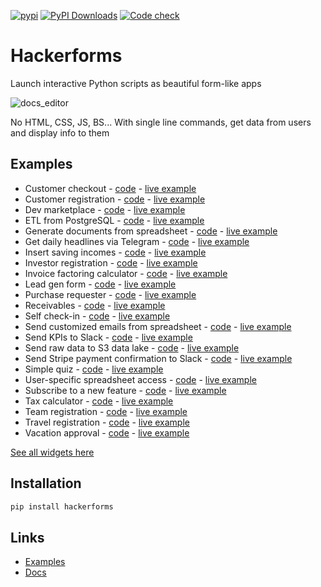 [![pypi](https://img.shields.io/pypi/v/hackerforms.svg)](https://pypi.python.org/pypi/hackerforms)
[![PyPI Downloads](https://img.shields.io/pypi/dm/hackerforms.svg)](
https://pypi.org/project/hackerforms/)
[![Code check](https://github.com/abstra-app/hackerforms-lib/actions/workflows/code_check.yml/badge.svg)](https://github.com/abstra-app/hackerforms-lib/actions/workflows/code_check.yml)

# Hackerforms
Launch interactive Python scripts as beautiful form-like apps

![docs_editor](https://user-images.githubusercontent.com/8538337/200737655-7d212aef-e07a-4425-8cab-40000be3539d.gif)

No HTML, CSS, JS, BS... With single line commands, get data from users and display info to them

## Examples
- Customer checkout - [code](https://github.com/abstra-app/hackerforms-examples/blob/master/python/customer_checkout.py) - [live example](https://examples.abstra.run/b97fd987-d9b2-4af3-802d-2400f2a546d4)
- Customer registration - [code](https://github.com/abstra-app/hackerforms-examples/blob/master/python/customer_registration.py) - [live example](https://examples.abstra.run/81e15ebb-40bf-444e-8c83-35aafbc033b9)
- Dev marketplace - [code](https://github.com/abstra-app/hackerforms-examples/blob/master/python/marketplace.py) - [live example](https://examples.abstra.run/33ddb3d0-af07-4f35-84fb-65e30125fd06)
- ETL from PostgreSQL - [code](https://github.com/abstra-app/hackerforms-examples/blob/master/python/ETL.py) - [live example](nan)
- Generate documents from spreadsheet - [code](https://github.com/abstra-app/hackerforms-examples/blob/master/python/generate_documents_from_spreadsheet.py) - [live example](https://examples.abstra.run/60b43bcc-766f-4ec7-b589-527e625c6f09)
- Get daily headlines via Telegram - [code](https://github.com/abstra-app/hackerforms-examples/blob/master/python/daily_headlines_telegram.py) - [live example](nan)
- Insert saving incomes - [code](https://github.com/abstra-app/hackerforms-examples/blob/master/python/input_savings_income.py) - [live example](https://examples.abstra.run/9636b0b4-7cdc-4ae7-9762-8f939555d2f9)
- Investor registration - [code](https://github.com/abstra-app/hackerforms-examples/blob/master/python/investor_registration.py) - [live example](https://examples.abstra.run/4b7ee890-1a3d-4ef3-9da6-0709040f60a4)
- Invoice factoring calculator - [code](https://github.com/abstra-app/hackerforms-lib/blob/master/examples/invoice_factoring_calc.py) - [live example](https://examples.abstra.run/56aee472-37a9-49e7-8f4b-9460c84dbc92)
- Lead gen form - [code](https://github.com/abstra-app/hackerforms-examples/blob/master/python/lead_gen_form.py) - [live example](https://examples.abstra.run/faf35181-6002-4220-a9cd-abbb87b711a1)
- Purchase requester - [code](https://github.com/abstra-app/hackerforms-lib/blob/master/examples/expense_requester.py) - [live example](https://examples.abstra.run/f036497f-4069-4010-b7a8-2ebed126d872)
- Receivables - [code](nan) - [live example](https://examples.abstra.run/faa49c6b-b90a-49f7-8dcb-9392f0de1e0f)
- Self check-in - [code](https://github.com/abstra-app/hackerforms-examples/blob/master/python/self_checkin.py) - [live example](https://examples.abstra.run/b0a39028-1988-42c8-b04b-b230c70c9bb3)
- Send customized emails from spreadsheet - [code](https://github.com/abstra-app/hackerforms-examples/blob/master/python/send_customized_emails_from_spreadsheet.py) - [live example](https://examples.abstra.run/c0efcd04-9776-46fe-9690-98bcee9f41df)
- Send KPIs to Slack - [code](https://github.com/abstra-app/hackerforms-examples/blob/master/python/kpis_to_slack.py) - [live example](nan)
- Send raw data to S3 data lake - [code](https://github.com/abstra-app/hackerforms-examples/blob/master/python/send_raw_data_to_data_lake.py) - [live example](nan)
- Send Stripe payment confirmation to Slack - [code](https://github.com/abstra-app/hackerforms-examples/blob/master/python/send_stripe_payment_confirmation_to_slack.py) - [live example](nan)
- Simple quiz - [code](https://github.com/abstra-app/hackerforms-lib/blob/master/examples/quiz.py) - [live example](https://examples.abstra.run/40e1393a-85ac-40dc-9657-dfab5d742787)
- User-specific spreadsheet access - [code](https://github.com/abstra-app/hackerforms-examples/blob/master/python/spreadsheet_access.py) - [live example](https://examples.abstra.run/ae267dde-c3dd-4ab0-968c-f0329b04fc66)
- Subscribe to a new feature - [code](https://github.com/abstra-app/hackerforms-examples/blob/master/python/subscribe_to_feature.py) - [live example](https://examples.abstra.run/b871dce9-8a1d-4511-aa64-cc857e7a3950)
- Tax calculator - [code](https://github.com/abstra-app/hackerforms-examples/blob/master/python/tax_calculator.py) - [live example](https://examples.abstra.run/cbdc145f-608d-4a13-a796-641f728aa6ee)
- Team registration - [code](https://github.com/abstra-app/hackerforms-examples/blob/master/python/team_registration.py) - [live example](https://examples.abstra.run/db973900-5dfe-44e7-b03e-ce24fff08f54)
- Travel registration - [code](https://github.com/abstra-app/hackerforms-examples/blob/master/python/travel_registration.py) - [live example](https://examples.abstra.run/d6d7a11f-c26d-46ec-bf77-5449fefaaf79)
- Vacation approval - [code](https://github.com/abstra-app/hackerforms-examples/blob/master/python/vacation_approval.py) - [live example](https://examples.abstra.run/842f9872-59fd-4735-8b9a-4e6f5065a96e)


[See all widgets here](https://docs.abstracloud.com/library/widgets)

## Installation

```bash
pip install hackerforms
```
## Links

- [Examples](https://github.com/abstra-app/hackerforms-examples/tree/master/python)
- [Docs](https://docs.abstracloud.com/)



